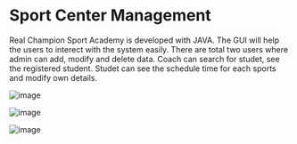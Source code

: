 # Sport Center Management 
Real Champion Sport Academy is developed with JAVA. The GUI will help the users to interect with the system easily. There are total two users where admin can add, modify and delete data. Coach can search for studet, see the registered student. Studet can see the schedule time for each sports and modify own details.

![image](https://user-images.githubusercontent.com/128783359/231086474-04421214-8195-4761-827f-439df6bb4d14.png)

![image](https://user-images.githubusercontent.com/128783359/231086696-83ad8ab9-7369-4be9-9fc6-8045eb3d4fc8.png)

![image](https://user-images.githubusercontent.com/128783359/231087028-ca57ea28-48b2-4bcc-b1c2-67b4bc27b94e.png)
